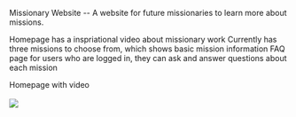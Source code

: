 Missionary Website -- A website for future missionaries to learn more about missions.

Homepage has a inspriational video about missionary work
Currently has three missions to choose from, which shows basic mission information
FAQ page for users who are logged in, they can ask and answer questions about each mission

Homepage with video
<br>
<br>
<img src="https://cloud.githubusercontent.com/assets/22181707/25669607/3c4e115a-2fe7-11e7-8c43-8db3b613656c.gif"/>
